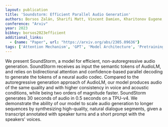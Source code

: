 ```yaml
---
layout: publication
title: 'Soundstorm: Efficient Parallel Audio Generation'
authors: Borsos Zalán, Sharifi Matt, Vincent Damien, Kharitonov Eugene, Zeghidour Neil, Tagliasacchi Marco
conference: "Arxiv"
year: 2023
bibkey: borsos2023efficient
additional_links:
  - {name: "Paper", url: "https://arxiv.org/abs/2305.09636"}
tags: ['Attention Mechanism', 'GPT', 'Model Architecture', 'Pretraining Methods', 'Prompting']
---
```

We present SoundStorm, a model for efficient, non-autoregressive audio generation. SoundStorm receives as input the semantic tokens of AudioLM, and relies on bidirectional attention and confidence-based parallel decoding to generate the tokens of a neural audio codec. Compared to the autoregressive generation approach of AudioLM, our model produces audio of the same quality and with higher consistency in voice and acoustic conditions, while being two orders of magnitude faster. SoundStorm generates 30 seconds of audio in 0.5 seconds on a TPU-v4. We demonstrate the ability of our model to scale audio generation to longer sequences by synthesizing high-quality, natural dialogue segments, given a transcript annotated with speaker turns and a short prompt with the speakers' voices.
